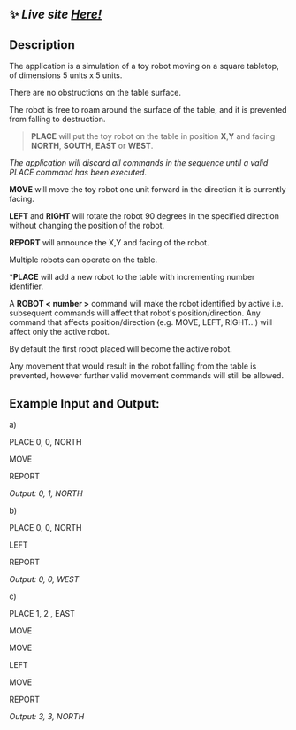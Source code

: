 ## ✨ ***Live site [Here!](https://robot-challenge-horacio.netlify.app/)***

## Description

The application is a simulation of a toy robot moving on a square tabletop, of dimensions 5 units x 5 units.

There are no obstructions on the table surface.

The robot is free to roam around the surface of the table, and it is prevented from falling to destruction. 

> **PLACE** will put the toy robot on the table in position **X**,**Y** and facing **NORTH**, **SOUTH**, **EAST** or **WEST**.

*The application will discard all commands in the sequence until a valid PLACE command has been executed*.

**MOVE** will move the toy robot one unit forward in the direction it is currently facing.

**LEFT** and **RIGHT** will rotate the robot 90 degrees in the specified direction without changing the position of the robot.

**REPORT** will announce the X,Y and facing of the robot.

Multiple robots can operate on the table.

***PLACE** will add a new robot to the table with incrementing number identifier.

A **ROBOT < number >** command will make the robot identified by active i.e. subsequent commands will affect that robot's position/direction. Any command that affects position/direction (e.g. MOVE, LEFT, RIGHT...) will affect only the active robot.

By default the first robot placed will become the active robot.

Any movement that would result in the robot falling from the table is prevented, however further valid movement commands will still be allowed.

## Example Input and Output:
a)

PLACE 0, 0, NORTH

MOVE

REPORT

*Output: 0, 1, NORTH*


b)

PLACE 0, 0, NORTH

LEFT

REPORT

*Output: 0, 0, WEST*

c)

PLACE 1, 2 , EAST

MOVE 

MOVE

LEFT

MOVE

REPORT

*Output: 3, 3, NORTH*


